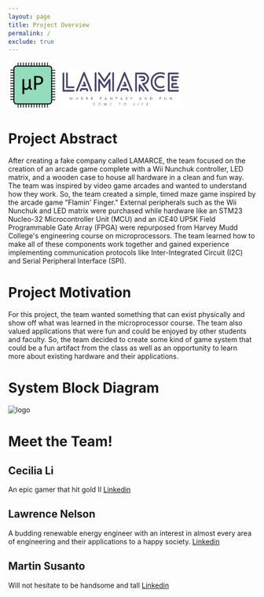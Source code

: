 ```yaml
---
layout: page
title: Project Overview
permalink: /
exclude: true
---
```

<div style="text-align: left">
  <img src="./assets/img/Logo.png" alt="logo" width="100" />
  <img src="./assets/img/LAMARCE_logo.png" alt="logo" width="250" />
</div>

# Project Abstract
After creating a fake company called LAMARCE, the team focused on the creation of an arcade game complete with a Wii Nunchuk controller, LED matrix, and a wooden case to house all hardware in a clean and fun way. The team was inspired by video game arcades and wanted to understand how they work. So, the team created a simple, timed maze game inspired by the arcade game "Flamin' Finger." External peripherals such as the Wii Nunchuk and LED matrix were purchased while hardware like an STM23 Nucleo-32 Microcontroller Unit (MCU) and an iCE40 UP5K Field Programmable Gate Array (FPGA) were repurposed from Harvey Mudd College's engineering course on microprocessors. The team learned how to make all of these components work together and gained experience implementing communication protocols like Inter-Integrated Circuit (I2C) and Serial Peripheral Interface (SPI).

# Project Motivation
For this project, the team wanted something that can exist physically and show off what was learned in the microprocessor course. The team also valued applications that were fun and could be enjoyed by other students and faculty. So, the team decided to create some kind of game system that could be a fun artifact from the class as well as an opportunity to learn more about existing hardware and their applications.

# System Block Diagram
<div style="text-align: left">
  <img src="./assets/schematic/E155 Labs - Project System Block Diagram.jpeg" alt="logo" width="250" />
</div>

# Meet the Team!

## Cecilia Li
An epic gamer that hit gold II
[Linkedin](https://www.linkedin.com/in/cecilia-huijie-li-722222243/)

## Lawrence Nelson
A budding renewable energy engineer with an interest in almost every area of engineering and their applications to a happy society.
[Linkedin](https://www.linkedin.com/in/lawrence-nelson-62b111237/)

## Martin Susanto
Will not hesitate to be handsome and tall
[Linkedin](https://www.linkedin.com/in/martin-susanto-310721235/)
